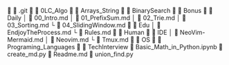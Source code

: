   .git
  0LC_Algo
    Arrays_String
    BinarySearch
    Bonus
    Daily
  │  00_Intro.md
  │  01_PrefixSum.md
  │  02_Trie.md
  │  03_Sorting.md
  └  04_SlidingWindow.md
  Edu
  │  EndjoyTheProcess.md
  └  Rules.md
  Human
  IDE
  │  NeoVim-Mermaid.md
  │  Neovim.md
  └  Tmux.md
  OS
  Programing_Languages
  TechInterview
   Basic_Math_in_Python.ipynb
   create_md.py
   Readme.md
   union_find.py
